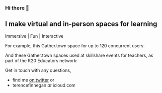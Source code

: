 ### Hi there 👋

<!--
**terencefn/terencefn** is a ✨ _special_ ✨ repository because its `README.md` (this file) appears on your GitHub profile.

-->

## I make virtual and in-person spaces for learning

Immersive | Fun | Interactive

For example, this Gather.town space for up to 120 concurrent users:

And these Gather.town spaces used at skillshare events for teachers, as part of the K20 Educators network:


Get in touch with any questions, 
- find me [on twitter](https://twitter.com/terence_fin)
or
- terencefinnegan _at_ icloud.com


